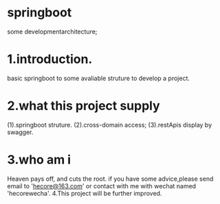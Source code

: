 # springboot 
some developmentarchitecture;
# 1.introduction.
basic springboot to some avaliable struture to develop a project.
# 2.what this project supply
(1).springboot struture.
(2).cross-domain access;
(3).restApis display by swagger.
# 3.who am i
Heaven pays off, and cuts the root. 
if you have some advice,please send email to 'hecore@163.com' or contact with me with wechat named 'hecorewecha'.
4.This project will be further improved.
